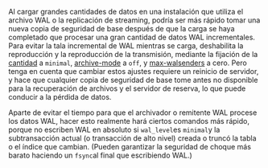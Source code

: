 Al cargar grandes cantidades de datos en una instalación que utiliza  el archivo WAL o la replicación de streaming, podría ser más rápido  tomar una nueva copia de seguridad de base después de que la carga se  haya completado que procesar una gran cantidad de datos WAL  incrementales. Para evitar la tala incremental de WAL mientras se carga, deshabilita la reproducción y la reproducción de la transmisión,  mediante la fijación de la [cantidad](https://www.postgresql.org/docs/current/runtime-config-wal.html#GUC-WAL-LEVEL) a `minimal`, [archive-mode](https://www.postgresql.org/docs/current/runtime-config-wal.html#GUC-ARCHIVE-MODE) a `off`, y [max-walsenders](https://www.postgresql.org/docs/current/runtime-config-replication.html#GUC-MAX-WAL-SENDERS) a cero. Pero tenga en cuenta que cambiar estos ajustes requiere un  reinicio de servidor, y hace que cualquier copia de seguridad de base  tome antes no disponible para la recuperación de archivos y el servidor  de reserva, lo que puede conducir a la pérdida de datos.

Aparte de evitar el tiempo para que el archivador o remitente WAL procese los datos WAL, hacer esto realmente hará ciertos comandos más  rápido, porque no escriben WAL en absoluto si  `wal_level`es  `minimal`y la subtransacción actual (o transacción de alto nivel) creada o truncó  la tabla o el índice que cambian. (Pueden garantizar la seguridad de  choque más barato haciendo un  `fsync`al final que escribiendo WAL.)
